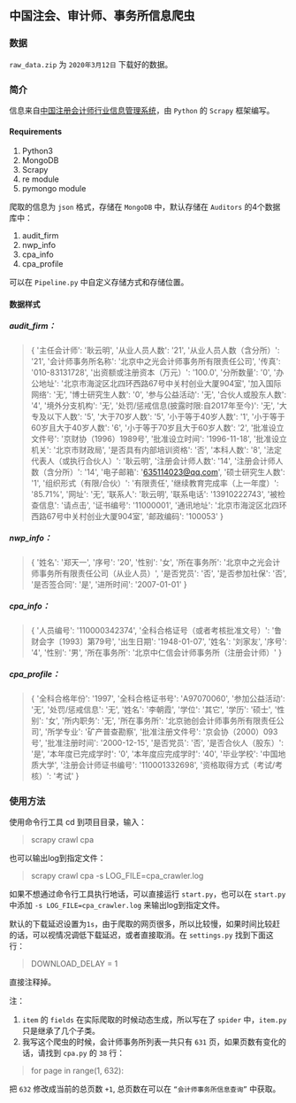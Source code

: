 ## 中国注会、审计师、事务所信息爬虫

### 数据

`raw_data.zip` 为 `2020年3月12日` 下载好的数据。

### 简介

信息来自[中国注册会计师行业信息管理系统](http://cmispub.cicpa.org.cn/cicpa2_web/goto/nomsg/DNA_XH/default.shtml)，由 `Python` 的 `Scrapy` 框架编写。

#### Requirements

1. Python3
2. MongoDB
3. Scrapy
4. re module
4. pymongo module

爬取的信息为 `json` 格式，存储在 `MongoDB` 中，默认存储在 `Auditors` 的4个数据库中：

1. audit_firm
2. nwp_info
3. cpa_info
4. cpa_profile

可以在 `Pipeline.py` 中自定义存储方式和存储位置。

#### 数据样式

##### audit_firm：

> {
'主任会计师': '耿云明',
 '从业人员人数': '21',
 '从业人员人数（含分所）': '21',
 '会计师事务所名称': '北京中之光会计师事务所有限责任公司',
 '传真': '010-83131728',
 '出资额或注册资本（万元）': '100.0',
 '分所数量': '0',
 '办公地址': '北京市海淀区北四环西路67号中关村创业大厦904室',
 '加入国际网络': '无',
 '博士研究生人数': '0',
 '参与公益活动': '无',
 '合伙人或股东人数': '4',
 '境外分支机构': '无',
 '处罚/惩戒信息(披露时限:自2017年至今)': '无',
 '大专及以下人数': '5',
 '大于70岁人数': '5',
 '小于等于40岁人数': '1',
 '小于等于60岁且大于40岁人数': '6',
 '小于等于70岁且大于60岁人数': '2',
 '批准设立文件号': '京财协（1996）1989号',
 '批准设立时间': '1996-11-18',
 '批准设立机关': '北京市财政局',
 '是否具有内部培训资格': '否',
 '本科人数': '8',
 '法定代表人（或执行合伙人）': '耿云明',
 '注册会计师人数': '14',
 '注册会计师人数（含分所）': '14',
 '电子邮箱': '635114023@qq.com',
 '硕士研究生人数': '1',
 '组织形式（有限/合伙）': '有限责任',
 '继续教育完成率（上一年度）': '85.71%',
 '网址': '无',
 '联系人': '耿云明',
 '联系电话': '13910222743',
 '被检查信息': '请点击',
 '证书编号': '11000001',
 '通讯地址': '北京市海淀区北四环西路67号中关村创业大厦904室',
 '邮政编码': '100053'
}

##### nwp_info：

>{
 '姓名': '郑天一',
 '序号': '20',
 '性别': '女',
 '所在事务所': '北京中之光会计师事务所有限责任公司（从业人员）',
 '是否党员': '否',
 '是否参加社保': '否',
 '是否签合同': '是',
 '进所时间': '2007-01-01'
}

##### cpa_info：

> {
 '人员编号': '110000342374',
 '全科合格证号（或者考核批准文号）': '鲁财会字〔1993〕第79号',
 '出生日期': '1948-01-07',
 '姓名': '刘家友',
 '序号': '4',
 '性别': '男',
 '所在事务所': '北京中仁信会计师事务所（注册会计师）'
}

##### cpa_profile：

> {
 '全科合格年份': '1997',
 '全科合格证书号': 'A97070060',
 '参加公益活动': '无',
 '处罚/惩戒信息': '无',
 '姓名': '李朝霞',
 '学位': '其它',
 '学历': '硕士',
 '性别': '女',
 '所内职务': '无',
 '所在事务所': '北京驰创会计师事务所有限责任公司',
 '所学专业': '矿产普查勘察',
 '批准注册文件号': '京会协（2000）093号',
 '批准注册时间': '2000-12-15',
 '是否党员': '否',
 '是否合伙人（股东）': '是',
 '本年度已完成学时': '0',
 '本年度应完成学时': '40',
 '毕业学校': '中国地质大学',
 '注册会计师证书编号': '110001332698',
 '资格取得方式（考试/考核）': '考试'
}

### 使用方法

使用命令行工具 cd 到项目目录，输入：

> scrapy crawl cpa

也可以输出log到指定文件：

> scrapy crawl cpa -s LOG_FILE=cpa_crawler.log

如果不想通过命令行工具执行地话，可以直接运行 `start.py`，也可以在 `start.py` 中添加 `-s LOG_FILE=cpa_crawler.log` 来输出log到指定文件。

默认的下载延迟设置为`1s`，由于爬取的网页很多，所以比较慢，如果时间比较赶的话，可以视情况调低下载延迟，或者直接取消。在 `settings.py` 找到下面这行：

> DOWNLOAD_DELAY = 1

直接注释掉。

注：
1. `item` 的 `fields` 在实际爬取的时候动态生成，所以写在了 `spider` 中，`item.py` 只是继承了几个子类。
2. 我写这个爬虫的时候，会计师事务所列表一共只有 `631` 页，如果页数有变化的话，请找到 `cpa.py` 的 `38` 行：

> for page in range(1, 632):

把 `632` 修改成当前的总页数 `+1`, 总页数在可以在 `“会计师事务所信息查询”` 中获取。
